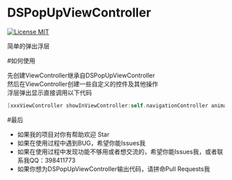 # DSPopUpViewController

[![License MIT](https://img.shields.io/badge/license-MIT-green.svg?style=flat)](https://github.com/walkdianzi/DSPopUpViewController/blob/master/LICENSE)&nbsp;

简单的弹出浮层

#如何使用

先创建ViewController继承自DSPopUpViewController   
然后在ViewController创建一些自定义的控件及其他操作   
浮层弹出显示直接调用以下代码   
```objectivec
[xxxViewController showInViewController:self.navigationController animated:YES isMaskView:YES];
```

#最后
- 如果我的项目对你有帮助欢迎 Star  
- 如果在使用过程中遇到BUG，希望你能Issues我
- 如果在使用过程中发现功能不够用或者想交流的，希望你能Issues我，或者联系我QQ：398411773
- 如果你想为DSPopUpViewController输出代码，请拼命Pull Requests我
